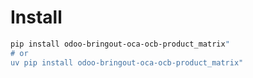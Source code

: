 # Install

```bash
pip install odoo-bringout-oca-ocb-product_matrix"
# or
uv pip install odoo-bringout-oca-ocb-product_matrix"
```
